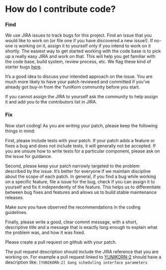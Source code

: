 # How do I contribute code? 

### Find
We use JIRA issues to track bugs for this project. Find an issue that you would like to
work on (or file one if you have discovered a new issue!). If no-one is working on it,
assign it to yourself only if you intend to work on it shortly.
The easiest way to get started working with the code base is to pick up a really easy
JIRA and work on that. This will help you get familiar with the code base, build system,
review process, etc. We flag these kind of starter bugs
[here](https://issues.apache.org/jira/issues/?jql=project%3DYUNIKORN%20AND%20status%3DOpen%20AND%20labels%3Dnewbie).

It’s a good idea to discuss your intended approach on the issue. You are much more
likely to have your patch reviewed and committed if you’ve already got buy-in from the
YuniKorn community before you start.

If you cannot assign the JIRA to yourself ask the community to help assign it and add you
to the contributors list in JIRA.   

### Fix
Now start coding! As you are writing your patch, please keep the following things in mind:

First, please include tests with your patch. If your patch adds a feature or fixes a bug
and does not include tests, it will generally not be accepted. If you are unsure how to
write tests for a particular component, please ask on the issue for guidance.

Second, please keep your patch narrowly targeted to the problem described by the issue.
It’s better for everyone if we maintain discipline about the scope of each patch. In
general, if you find a bug while working on a specific feature, file a issue for the bug,
check if you can assign it to yourself and fix it independently of the feature. This helps
us to differentiate between bug fixes and features and allows us to build stable
maintenance releases.

Make sure you have observed the recommendations in the coding guidelines.

Finally, please write a good, clear commit message, with a short, descriptive title and
a message that is exactly long enough to explain what the problem was, and how it was
fixed.

Please create a pull request on github with your patch.

The pull request description should include the JIRA reference that you are working on.
For example a pull request linked to [YUNIKORN-2](https://issues.apache.org/jira/browse/YUNIKORN-2) should have a description like:
`[YUNIKORN-2] Gang scheduling interface parameters`
